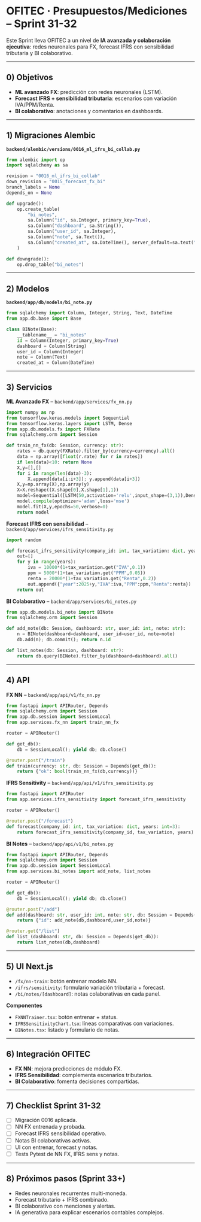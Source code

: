 # OFITEC · Presupuestos/Mediciones – Sprint 31-32

Este Sprint lleva OFITEC a un nivel de **IA avanzada y colaboración ejecutiva**: redes neuronales para FX, forecast IFRS con sensibilidad tributaria y BI colaborativo.

---

## 0) Objetivos
- **ML avanzado FX**: predicción con redes neuronales (LSTM).
- **Forecast IFRS + sensibilidad tributaria**: escenarios con variación IVA/PPM/Renta.
- **BI colaborativo**: anotaciones y comentarios en dashboards.

---

## 1) Migraciones Alembic
**`backend/alembic/versions/0016_ml_ifrs_bi_collab.py`**
```python
from alembic import op
import sqlalchemy as sa

revision = "0016_ml_ifrs_bi_collab"
down_revision = "0015_forecast_fx_bi"
branch_labels = None
depends_on = None

def upgrade():
    op.create_table(
        "bi_notes",
        sa.Column("id", sa.Integer, primary_key=True),
        sa.Column("dashboard", sa.String()),
        sa.Column("user_id", sa.Integer),
        sa.Column("note", sa.Text()),
        sa.Column("created_at", sa.DateTime(), server_default=sa.text("now()")),
    )

def downgrade():
    op.drop_table("bi_notes")
```

---

## 2) Modelos
**`backend/app/db/models/bi_note.py`**
```python
from sqlalchemy import Column, Integer, String, Text, DateTime
from app.db.base import Base

class BINote(Base):
    __tablename__ = "bi_notes"
    id = Column(Integer, primary_key=True)
    dashboard = Column(String)
    user_id = Column(Integer)
    note = Column(Text)
    created_at = Column(DateTime)
```

---

## 3) Servicios
**ML Avanzado FX** – `backend/app/services/fx_nn.py`
```python
import numpy as np
from tensorflow.keras.models import Sequential
from tensorflow.keras.layers import LSTM, Dense
from app.db.models.fx import FXRate
from sqlalchemy.orm import Session

def train_nn_fx(db: Session, currency: str):
    rates = db.query(FXRate).filter_by(currency=currency).all()
    data = np.array([float(r.rate) for r in rates])
    if len(data)<10: return None
    X,y=[],[]
    for i in range(len(data)-3):
        X.append(data[i:i+3]); y.append(data[i+3])
    X,y=np.array(X),np.array(y)
    X=X.reshape((X.shape[0],X.shape[1],1))
    model=Sequential([LSTM(50,activation='relu',input_shape=(3,1)),Dense(1)])
    model.compile(optimizer='adam',loss='mse')
    model.fit(X,y,epochs=50,verbose=0)
    return model
```

**Forecast IFRS con sensibilidad** – `backend/app/services/ifrs_sensitivity.py`
```python
import random

def forecast_ifrs_sensitivity(company_id: int, tax_variation: dict, years: int=3):
    out=[]
    for y in range(years):
        iva = 10000*(1+tax_variation.get("IVA",0.1))
        ppm = 5000*(1+tax_variation.get("PPM",0.05))
        renta = 20000*(1+tax_variation.get("Renta",0.2))
        out.append({"year":2025+y,"IVA":iva,"PPM":ppm,"Renta":renta})
    return out
```

**BI Colaborativo** – `backend/app/services/bi_notes.py`
```python
from app.db.models.bi_note import BINote
from sqlalchemy.orm import Session

def add_note(db: Session, dashboard: str, user_id: int, note: str):
    n = BINote(dashboard=dashboard, user_id=user_id, note=note)
    db.add(n); db.commit(); return n.id

def list_notes(db: Session, dashboard: str):
    return db.query(BINote).filter_by(dashboard=dashboard).all()
```

---

## 4) API
**FX NN** – `backend/app/api/v1/fx_nn.py`
```python
from fastapi import APIRouter, Depends
from sqlalchemy.orm import Session
from app.db.session import SessionLocal
from app.services.fx_nn import train_nn_fx

router = APIRouter()

def get_db():
    db = SessionLocal(); yield db; db.close()

@router.post("/train")
def train(currency: str, db: Session = Depends(get_db)):
    return {"ok": bool(train_nn_fx(db,currency))}
```

**IFRS Sensitivity** – `backend/app/api/v1/ifrs_sensitivity.py`
```python
from fastapi import APIRouter
from app.services.ifrs_sensitivity import forecast_ifrs_sensitivity

router = APIRouter()

@router.post("/forecast")
def forecast(company_id: int, tax_variation: dict, years: int=3):
    return forecast_ifrs_sensitivity(company_id, tax_variation, years)
```

**BI Notes** – `backend/app/api/v1/bi_notes.py`
```python
from fastapi import APIRouter, Depends
from sqlalchemy.orm import Session
from app.db.session import SessionLocal
from app.services.bi_notes import add_note, list_notes

router = APIRouter()

def get_db():
    db = SessionLocal(); yield db; db.close()

@router.post("/add")
def add(dashboard: str, user_id: int, note: str, db: Session = Depends(get_db)):
    return {"id": add_note(db,dashboard,user_id,note)}

@router.get("/list")
def list_(dashboard: str, db: Session = Depends(get_db)):
    return list_notes(db,dashboard)
```

---

## 5) UI Next.js
- `/fx/nn-train`: botón entrenar modelo NN.
- `/ifrs/sensitivity`: formulario variación tributaria + forecast.
- `/bi/notes/[dashboard]`: notas colaborativas en cada panel.

**Componentes**
- `FXNNTrainer.tsx`: botón entrenar + status.
- `IFRSSensitivityChart.tsx`: líneas comparativas con variaciones.
- `BINotes.tsx`: listado y formulario de notas.

---

## 6) Integración OFITEC
- **FX NN**: mejora predicciones de módulo FX.
- **IFRS Sensibilidad**: complementa escenarios tributarios.
- **BI Colaborativo**: fomenta decisiones compartidas.

---

## 7) Checklist Sprint 31-32
- [ ] Migración 0016 aplicada.
- [ ] NN FX entrenada y probada.
- [ ] Forecast IFRS sensibilidad operativo.
- [ ] Notas BI colaborativas activas.
- [ ] UI con entrenar, forecast y notas.
- [ ] Tests Pytest de NN FX, IFRS sens y notas.

---

## 8) Próximos pasos (Sprint 33+)
- Redes neuronales recurrentes multi-moneda.
- Forecast tributario + IFRS combinado.
- BI colaborativo con menciones y alertas.
- IA generativa para explicar escenarios contables complejos.

